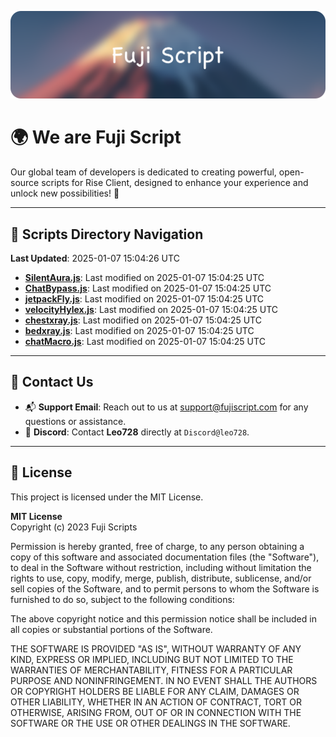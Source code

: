 ![Banner](.github/b.webp)

# 🌍 **We are Fuji Script**

Our global team of developers is dedicated to creating powerful, open-source scripts for Rise Client, designed to enhance your experience and unlock new possibilities! 🌟

---
<!-- SCRIPTS_NAVIGATION_START -->
## 📂 **Scripts Directory Navigation**

**Last Updated**: 2025-01-07 15:04:26 UTC

- **[SilentAura.js](scripts/SilentAura.js)**: Last modified on 2025-01-07 15:04:25 UTC
- **[ChatBypass.js](scripts/ChatBypass.js)**: Last modified on 2025-01-07 15:04:25 UTC
- **[jetpackFly.js](scripts/jetpackFly.js)**: Last modified on 2025-01-07 15:04:25 UTC
- **[velocityHylex.js](scripts/velocityHylex.js)**: Last modified on 2025-01-07 15:04:25 UTC
- **[chestxray.js](scripts/chestxray.js)**: Last modified on 2025-01-07 15:04:25 UTC
- **[bedxray.js](scripts/bedxray.js)**: Last modified on 2025-01-07 15:04:25 UTC
- **[chatMacro.js](scripts/chatMacro.js)**: Last modified on 2025-01-07 15:04:25 UTC

<!-- SCRIPTS_NAVIGATION_END -->

---

## 💬 **Contact Us**  
- 📬 **Support Email**: Reach out to us at [support@fujiscript.com](mailto:support@fujiscript.com) for any questions or assistance.  
- 💬 **Discord**: Contact **Leo728** directly at `Discord@leo728`.

---

## 📜 **License**

This project is licensed under the MIT License.  

**MIT License**  
Copyright (c) 2023 Fuji Scripts  

Permission is hereby granted, free of charge, to any person obtaining a copy of this software and associated documentation files (the "Software"), to deal in the Software without restriction, including without limitation the rights to use, copy, modify, merge, publish, distribute, sublicense, and/or sell copies of the Software, and to permit persons to whom the Software is furnished to do so, subject to the following conditions:  

The above copyright notice and this permission notice shall be included in all copies or substantial portions of the Software.  

THE SOFTWARE IS PROVIDED "AS IS", WITHOUT WARRANTY OF ANY KIND, EXPRESS OR IMPLIED, INCLUDING BUT NOT LIMITED TO THE WARRANTIES OF MERCHANTABILITY, FITNESS FOR A PARTICULAR PURPOSE AND NONINFRINGEMENT. IN NO EVENT SHALL THE AUTHORS OR COPYRIGHT HOLDERS BE LIABLE FOR ANY CLAIM, DAMAGES OR OTHER LIABILITY, WHETHER IN AN ACTION OF CONTRACT, TORT OR OTHERWISE, ARISING FROM, OUT OF OR IN CONNECTION WITH THE SOFTWARE OR THE USE OR OTHER DEALINGS IN THE SOFTWARE.  
